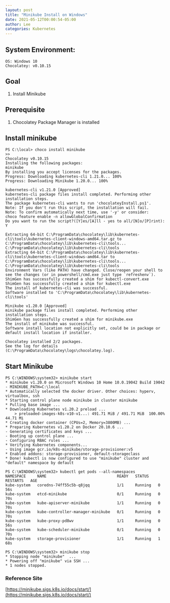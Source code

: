```yaml
---
layout: post
title: "Minikube Install on Windows"
date: 2021-05-12T00:00:54-05:00
author: Lee
categories: Kubernetes
---
```


## System Environment:
    OS: Windows 10
    Chocolatey: v0.10.15

## Goal
1. Install Minikube  

## Prerequisite
1. Chocolatey Package Manager is installed

## Install minikube 

    PS C:\local> choco install minikube
    >>
    Chocolatey v0.10.15
    Installing the following packages:
    minikube
    By installing you accept licenses for the packages.
    Progress: Downloading kubernetes-cli 1.21.0... 100%
    Progress: Downloading Minikube 1.20.0... 100%

    kubernetes-cli v1.21.0 [Approved]
    kubernetes-cli package files install completed. Performing other installation steps.
    The package kubernetes-cli wants to run 'chocolateyInstall.ps1'.
    Note: If you don't run this script, the installation will fail.
    Note: To confirm automatically next time, use '-y' or consider:
    choco feature enable -n allowGlobalConfirmation
    Do you want to run the script?([Y]es/[A]ll - yes to all/[N]o/[P]rint): Y

    Extracting 64-bit C:\ProgramData\chocolatey\lib\kubernetes-cli\tools\kubernetes-client-windows-amd64.tar.gz to C:\ProgramData\chocolatey\lib\kubernetes-cli\tools...
    C:\ProgramData\chocolatey\lib\kubernetes-cli\tools
    Extracting 64-bit C:\ProgramData\chocolatey\lib\kubernetes-cli\tools\kubernetes-client-windows-amd64.tar to C:\ProgramData\chocolatey\lib\kubernetes-cli\tools...
    C:\ProgramData\chocolatey\lib\kubernetes-cli\tools
    Environment Vars (like PATH) have changed. Close/reopen your shell to
    see the changes (or in powershell/cmd.exe just type `refreshenv`).
    ShimGen has successfully created a shim for kubectl-convert.exe
    ShimGen has successfully created a shim for kubectl.exe
    The install of kubernetes-cli was successful.
    Software installed to 'C:\ProgramData\chocolatey\lib\kubernetes-cli\tools'

    Minikube v1.20.0 [Approved]
    minikube package files install completed. Performing other installation steps.
    ShimGen has successfully created a shim for minikube.exe
    The install of minikube was successful.
    Software install location not explicitly set, could be in package or
    default install location if installer.

    Chocolatey installed 2/2 packages.
    See the log for details (C:\ProgramData\chocolatey\logs\chocolatey.log).
    

## Start Minikube 
    PS C:\WINDOWS\system32> minikube start
    * minikube v1.20.0 on Microsoft Windows 10 Home 10.0.19042 Build 19042
    - MINIKUBE_PATH=C:\local
    * Automatically selected the docker driver. Other choices: hyperv, virtualbox, ssh
    * Starting control plane node minikube in cluster minikube
    * Pulling base image ...
    * Downloading Kubernetes v1.20.2 preload ...
        > preloaded-images-k8s-v10-v1...: 491.71 MiB / 491.71 MiB  100.00% 44.71 Mi
    * Creating docker container (CPUs=2, Memory=3800MB) ...
    * Preparing Kubernetes v1.20.2 on Docker 20.10.6 ...
    - Generating certificates and keys ...
    - Booting up control plane ...
    - Configuring RBAC rules ...
    * Verifying Kubernetes components...
    - Using image gcr.io/k8s-minikube/storage-provisioner:v5
    * Enabled addons: storage-provisioner, default-storageclass
    * Done! kubectl is now configured to use "minikube" cluster and "default" namespace by default

    PS C:\WINDOWS\system32> kubectl get pods --all-namespaces
    NAMESPACE     NAME                               READY   STATUS    RESTARTS   AGE
    kube-system   coredns-74ff55c5b-q8jqq            1/1     Running   0          56s
    kube-system   etcd-minikube                      0/1     Running   0          70s
    kube-system   kube-apiserver-minikube            1/1     Running   0          70s
    kube-system   kube-controller-manager-minikube   0/1     Running   0          70s
    kube-system   kube-proxy-pd8wv                   1/1     Running   0          56s
    kube-system   kube-scheduler-minikube            0/1     Running   0          70s
    kube-system   storage-provisioner                1/1     Running   1          68s
    
    PS C:\WINDOWS\system32> minikube stop
    * Stopping node "minikube"  ...
    * Powering off "minikube" via SSH ...
    * 1 nodes stopped.


### Reference Site  
[https://minikube.sigs.k8s.io/docs/start/](https://minikube.sigs.k8s.io/docs/start/)
